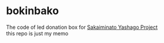 # bokinbako
The code of led donation box for <a href="https://yashago.org/">Sakaiminato Yashago Project</a>  
this repo is just my memo
